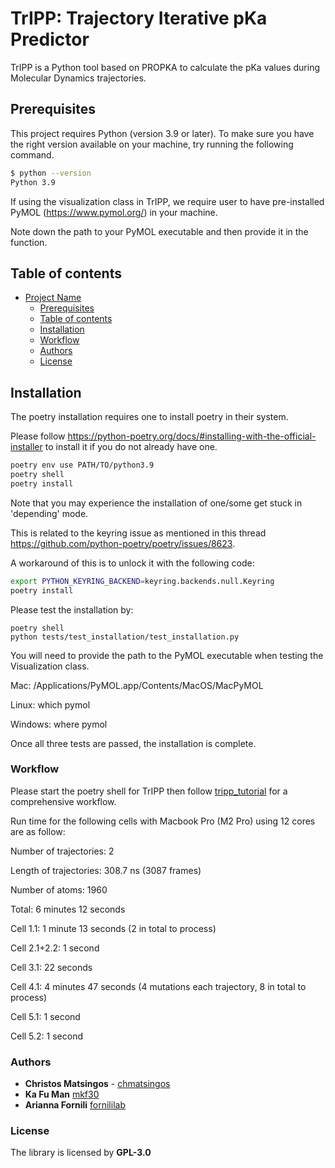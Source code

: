 # TrIPP: Trajectory Iterative pKa Predictor


TrIPP is a Python tool based on PROPKA to calculate the pKa values during Molecular Dynamics trajectories. 

## Prerequisites

This project requires Python (version 3.9 or later). To make sure you have the right version available on your machine, try running the following command. 

```sh
$ python --version
Python 3.9
```

If using the visualization class in TrIPP, we require user to have pre-installed PyMOL (https://www.pymol.org/) in your machine.

Note down the path to your PyMOL executable and then provide it in the function.

## Table of contents

- [Project Name](#project-name)
  - [Prerequisites](#prerequisites)
  - [Table of contents](#table-of-contents)
  - [Installation](#installation)
  - [Workflow](#workflow)
  - [Authors](#authors)
  - [License](#license)

## Installation
The poetry installation requires one to install poetry in their system.

Please follow https://python-poetry.org/docs/#installing-with-the-official-installer to install it if you do not already have one.
```sh
poetry env use PATH/TO/python3.9
poetry shell
poetry install 
```

Note that you may experience the installation of one/some get stuck in 'depending' mode.

This is related to the keyring issue as mentioned in this thread https://github.com/python-poetry/poetry/issues/8623.

A workaround of this is to unlock it with the following code: 
```sh
export PYTHON_KEYRING_BACKEND=keyring.backends.null.Keyring
poetry install
```

Please test the installation by:
```
poetry shell
python tests/test_installation/test_installation.py
```
You will need to provide the path to the PyMOL executable when testing the Visualization class.

Mac: /Applications/PyMOL.app/Contents/MacOS/MacPyMOL

Linux: which pymol

Windows: where pymol

Once all three tests are passed, the installation is complete.

### Workflow

Please start the poetry shell for TrIPP then follow [tripp_tutorial](tutorial/tripp_tutorial.ipynb) for a comprehensive workflow.

Run time for the following cells with Macbook Pro (M2 Pro) using 12 cores are as follow:

Number of trajectories: 2

Length of trajectories: 308.7 ns (3087 frames)

Number of atoms: 1960

Total: 6 minutes 12 seconds

Cell 1.1: 1 minute 13 seconds (2 in total to process)

Cell 2.1+2.2: 1 second

Cell 3.1: 22 seconds

Cell 4.1: 4 minutes 47 seconds (4 mutations each trajectory, 8 in total to process)

Cell 5.1: 1 second

Cell 5.2: 1 second
### Authors

* **Christos Matsingos** - [chmatsingos](https://github.com/chmatsingos)
* **Ka Fu Man** [mkf30](https://github.com/mkf30)
* **Arianna Fornili** [fornililab](https://github.com/fornililab)

### License

The library is licensed by **GPL-3.0**
